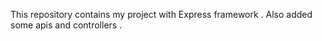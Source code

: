 This repository contains my project with Express framework .
Also added some apis and controllers .
